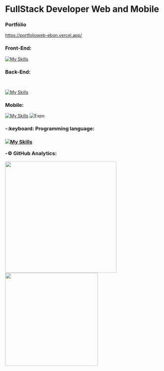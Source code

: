 <h1>FullStack Developer Web and Mobile</h1>





<h3>Portfólio</h3>

https://portfolioweb-ebon.vercel.app/
<br/>

<h3>Front-End:</h3>


[![My Skills](https://skillicons.dev/icons?i=js,react,typescript,flutter,dart)](https://skillicons.dev)



<h3>Back-End:</h3>
<br>

[![My Skills](https://skillicons.dev/icons?i=postgres,nodejs,mongodb,express)](https://skillicons.dev)


<h3>Mobile:</h3>

[![My Skills](https://skillicons.dev/icons?i=react,androidstudio)](https://skillicons.dev)
![Expo](https://img.shields.io/badge/expo-1C1E24?style=for-the-badge&logo=expo&logoColor=#D04A37) 





<h3>-:keyboard: Programming language:<h3>
 
 [![My Skills](https://skillicons.dev/icons?i=typescript,python)](https://skillicons.dev)


-:gear: GitHub Analytics:


<p>
<img width="360em" src="https://github-readme-stats.vercel.app/api?username=FranGJ7&show_icons=true&theme=dark"/>

<img width="300em" src="https://github-readme-stats.vercel.app/api/top-langs/?username=FranGJ7&layout=compact&theme=dark)]"/>

</p>


            
           

           
          
          
          
